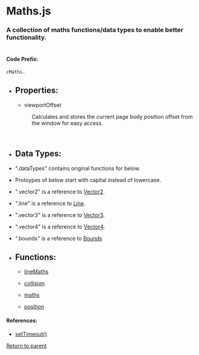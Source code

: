 # Maths.js
### A collection of maths functions/data types to enable better functionality.
#

#### <a id="codeprefix"/> Code Prefix:
    cMaths.  

* <a id="properties"/> <h2> Properties: </h2>

  * <a id="viewportoffset"/> viewportOffset <p style="padding-left: 20px;"> Calculates and stores the current page body position offset from the window for easy access. </p> <br>

* <a id="datatypes"/> <h2> Data Types: </h2>

* ".dataTypes" contains original functions for below.
* Protoypes of below start with capital instead of lowercase.
* ".vector2" is a reference to [Vector2](./Markdowns/vector2.md).
* ".line" is a reference to [Line](./Markdowns/line.md).
* ".vector3" is a reference to [Vector3](./Markdowns/vector3.md).
* ".vector4" is a reference to [Vector4](./Markdowns/vector4.md).
* ".bounds" is a reference to [Bounds](./Markdowns/bounds.md)

* <a id="functions"/> <h2> Functions: </h2>

  * [lineMaths](./Markdowns/lineMaths.md)

  * [collision](./Markdowns/collision.md)

  * [maths](./Markdowns/maths.md)

  * [position](./Markdowns/position.md)

#### References: 
 * <a id="settimeout"/> [setTimeout()](https://developer.mozilla.org/en-US/docs/Web/API/WindowOrWorkerGlobalScope/setTimeout)
  
[Return to parent](/README.md)